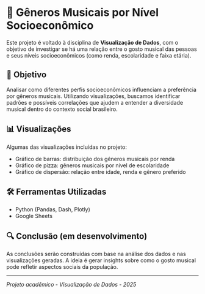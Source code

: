 # 🎵 Gêneros Musicais por Nível Socioeconômico

Este projeto é voltado à disciplina de **Visualização de Dados**, com o objetivo de investigar se há uma relação entre o gosto musical das pessoas e seus níveis socioeconômicos (como renda, escolaridade e faixa etária).

## 🎯 Objetivo

Analisar como diferentes perfis socioeconômicos influenciam a preferência por gêneros musicais. Utilizando visualizações, buscamos identificar padrões e possíveis correlações que ajudem a entender a diversidade musical dentro do contexto social brasileiro.

## 📊 Visualizações

Algumas das visualizações incluídas no projeto:

- Gráfico de barras: distribuição dos gêneros musicais por renda
- Gráfico de pizza: gêneros musicais por nível de escolaridade
- Gráfico de dispersão: relação entre idade, renda e gênero preferido

## 🛠️ Ferramentas Utilizadas

- Python (Pandas, Dash, Plotly)
- Google Sheets

## 🔍 Conclusão (em desenvolvimento)

As conclusões serão construídas com base na análise dos dados e nas visualizações geradas. A ideia é gerar insights sobre como o gosto musical pode refletir aspectos sociais da população.

---

*Projeto acadêmico - Visualização de Dados - 2025*
